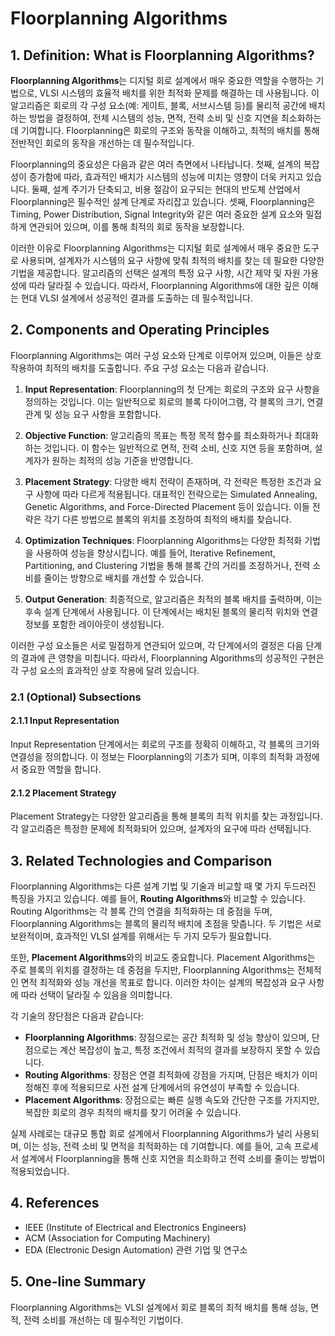 # Floorplanning Algorithms

## 1. Definition: What is **Floorplanning Algorithms**?
**Floorplanning Algorithms**는 디지털 회로 설계에서 매우 중요한 역할을 수행하는 기법으로, VLSI 시스템의 효율적 배치를 위한 최적화 문제를 해결하는 데 사용됩니다. 이 알고리즘은 회로의 각 구성 요소(예: 게이트, 블록, 서브시스템 등)를 물리적 공간에 배치하는 방법을 결정하여, 전체 시스템의 성능, 면적, 전력 소비 및 신호 지연을 최소화하는 데 기여합니다. Floorplanning은 회로의 구조와 동작을 이해하고, 최적의 배치를 통해 전반적인 회로의 동작을 개선하는 데 필수적입니다.

Floorplanning의 중요성은 다음과 같은 여러 측면에서 나타납니다. 첫째, 설계의 복잡성이 증가함에 따라, 효과적인 배치가 시스템의 성능에 미치는 영향이 더욱 커지고 있습니다. 둘째, 설계 주기가 단축되고, 비용 절감이 요구되는 현대의 반도체 산업에서 Floorplanning은 필수적인 설계 단계로 자리잡고 있습니다. 셋째, Floorplanning은 Timing, Power Distribution, Signal Integrity와 같은 여러 중요한 설계 요소와 밀접하게 연관되어 있으며, 이를 통해 최적의 회로 동작을 보장합니다.

이러한 이유로 Floorplanning Algorithms는 디지털 회로 설계에서 매우 중요한 도구로 사용되며, 설계자가 시스템의 요구 사항에 맞춰 최적의 배치를 찾는 데 필요한 다양한 기법을 제공합니다. 알고리즘의 선택은 설계의 특정 요구 사항, 시간 제약 및 자원 가용성에 따라 달라질 수 있습니다. 따라서, Floorplanning Algorithms에 대한 깊은 이해는 현대 VLSI 설계에서 성공적인 결과를 도출하는 데 필수적입니다.

## 2. Components and Operating Principles
Floorplanning Algorithms는 여러 구성 요소와 단계로 이루어져 있으며, 이들은 상호 작용하여 최적의 배치를 도출합니다. 주요 구성 요소는 다음과 같습니다.

1. **Input Representation**: Floorplanning의 첫 단계는 회로의 구조와 요구 사항을 정의하는 것입니다. 이는 일반적으로 회로의 블록 다이어그램, 각 블록의 크기, 연결 관계 및 성능 요구 사항을 포함합니다.

2. **Objective Function**: 알고리즘의 목표는 특정 목적 함수를 최소화하거나 최대화하는 것입니다. 이 함수는 일반적으로 면적, 전력 소비, 신호 지연 등을 포함하며, 설계자가 원하는 최적의 성능 기준을 반영합니다.

3. **Placement Strategy**: 다양한 배치 전략이 존재하며, 각 전략은 특정한 조건과 요구 사항에 따라 다르게 적용됩니다. 대표적인 전략으로는 Simulated Annealing, Genetic Algorithms, and Force-Directed Placement 등이 있습니다. 이들 전략은 각기 다른 방법으로 블록의 위치를 조정하여 최적의 배치를 찾습니다.

4. **Optimization Techniques**: Floorplanning Algorithms는 다양한 최적화 기법을 사용하여 성능을 향상시킵니다. 예를 들어, Iterative Refinement, Partitioning, and Clustering 기법을 통해 블록 간의 거리를 조정하거나, 전력 소비를 줄이는 방향으로 배치를 개선할 수 있습니다.

5. **Output Generation**: 최종적으로, 알고리즘은 최적의 블록 배치를 출력하며, 이는 후속 설계 단계에서 사용됩니다. 이 단계에서는 배치된 블록의 물리적 위치와 연결 정보를 포함한 레이아웃이 생성됩니다.

이러한 구성 요소들은 서로 밀접하게 연관되어 있으며, 각 단계에서의 결정은 다음 단계의 결과에 큰 영향을 미칩니다. 따라서, Floorplanning Algorithms의 성공적인 구현은 각 구성 요소의 효과적인 상호 작용에 달려 있습니다.

### 2.1 (Optional) Subsections
#### 2.1.1 Input Representation
Input Representation 단계에서는 회로의 구조를 정확히 이해하고, 각 블록의 크기와 연결성을 정의합니다. 이 정보는 Floorplanning의 기초가 되며, 이후의 최적화 과정에서 중요한 역할을 합니다.

#### 2.1.2 Placement Strategy
Placement Strategy는 다양한 알고리즘을 통해 블록의 최적 위치를 찾는 과정입니다. 각 알고리즘은 특정한 문제에 최적화되어 있으며, 설계자의 요구에 따라 선택됩니다.

## 3. Related Technologies and Comparison
Floorplanning Algorithms는 다른 설계 기법 및 기술과 비교할 때 몇 가지 두드러진 특징을 가지고 있습니다. 예를 들어, **Routing Algorithms**와 비교할 수 있습니다. Routing Algorithms는 각 블록 간의 연결을 최적화하는 데 중점을 두며, Floorplanning Algorithms는 블록의 물리적 배치에 초점을 맞춥니다. 두 기법은 서로 보완적이며, 효과적인 VLSI 설계를 위해서는 두 가지 모두가 필요합니다.

또한, **Placement Algorithms**와의 비교도 중요합니다. Placement Algorithms는 주로 블록의 위치를 결정하는 데 중점을 두지만, Floorplanning Algorithms는 전체적인 면적 최적화와 성능 개선을 목표로 합니다. 이러한 차이는 설계의 복잡성과 요구 사항에 따라 선택이 달라질 수 있음을 의미합니다.

각 기술의 장단점은 다음과 같습니다:

- **Floorplanning Algorithms**: 장점으로는 공간 최적화 및 성능 향상이 있으며, 단점으로는 계산 복잡성이 높고, 특정 조건에서 최적의 결과를 보장하지 못할 수 있습니다.
- **Routing Algorithms**: 장점은 연결 최적화에 강점을 가지며, 단점은 배치가 이미 정해진 후에 적용되므로 사전 설계 단계에서의 유연성이 부족할 수 있습니다.
- **Placement Algorithms**: 장점으로는 빠른 실행 속도와 간단한 구조를 가지지만, 복잡한 회로의 경우 최적의 배치를 찾기 어려울 수 있습니다.

실제 사례로는 대규모 통합 회로 설계에서 Floorplanning Algorithms가 널리 사용되며, 이는 성능, 전력 소비 및 면적을 최적화하는 데 기여합니다. 예를 들어, 고속 프로세서 설계에서 Floorplanning을 통해 신호 지연을 최소화하고 전력 소비를 줄이는 방법이 적용되었습니다.

## 4. References
- IEEE (Institute of Electrical and Electronics Engineers)
- ACM (Association for Computing Machinery)
- EDA (Electronic Design Automation) 관련 기업 및 연구소

## 5. One-line Summary
Floorplanning Algorithms는 VLSI 설계에서 회로 블록의 최적 배치를 통해 성능, 면적, 전력 소비를 개선하는 데 필수적인 기법이다.